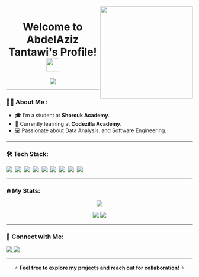 <img width="250" align="right" src="https://c.tenor.com/_DOBjnGspYAAAAAM/code-coding.gif">

<h1 align="center">Welcome to AbdelAziz Tantawi's Profile! <img src="https://media.giphy.com/media/hvRJCLFzcasrR4ia7z/giphy.gif" width="35"></h1>

<p align="center">
  <img src="https://readme-typing-svg.herokuapp.com?color=F75C7E&lines=Data+Analyst+%7C+Software+Developer;+Codezilla;Passionate+about+Learning+%26+Building!&center=true&width=500&height=50">
</p>

---

### 👨‍💻 About Me :
- 🎓 I’m a student at **Shorouk Academy**.  
- 🚀 Currently learning at **Codezilla Academy**.  
- 💻 Passionate about Data Analysis, and Software Engineering.  
<!-- 📚 Writing a book on **Time Management for Teenagers**.-->  

---

### 🛠 Tech Stack:
<p>
  <img src="https://img.shields.io/badge/-C++%20-05122A?style=flat&logo=C%2B%2B">&nbsp;
  <img src="https://img.shields.io/badge/-C%23%20-05122A?style=flat&logo=C%20Sharp">&nbsp;
  <img src="https://img.shields.io/badge/-Python%20-05122A?style=flat&logo=python">&nbsp;
  <img src="https://img.shields.io/badge/-HTML-05122A?style=flat&logo=HTML5">&nbsp;
  <img src="https://img.shields.io/badge/-CSS-05122A?style=flat&logo=CSS3&logoColor=1572B6">&nbsp;
  <img src="https://img.shields.io/badge/-JavaScript-05122A?style=flat&logo=javascript">&nbsp;
  <img src="https://img.shields.io/badge/-Git-05122A?style=flat&logo=git">&nbsp;
  <img src="https://img.shields.io/badge/-GitHub-05122A?style=flat&logo=github">&nbsp;
  <img src="https://img.shields.io/badge/-Linux-05122A?style=flat&logo=linux">&nbsp;
</p>

---

### 🔥 My Stats:
<p align="center">
  <img src="https://github-readme-streak-stats.herokuapp.com/?user=abdelaziztantawi&theme=radical&hide_border=true">
</p>
<p align="center">
  <img src="https://github-readme-stats.vercel.app/api?username=abdelaziztantawi&show_icons=true&theme=radical&hide_border=true">
  <img src="https://github-readme-stats.vercel.app/api/top-langs/?username=abdelaziztantawi&layout=compact&theme=radical&hide_border=true">
</p>

---

### 🤝 Connect with Me:
<p>
  <a href="https://www.linkedin.com/in/abdelaziz-tantawi-35490a306/" target="_blank">
    <img src="https://img.shields.io/badge/-AbdelAziz%20Tantawi-0077B5?style=for-the-badge&logo=Linkedin&logoColor=white">
  </a>
  <a href="mailto:abdelaziztantawi@gmail.com">
    <img src="https://img.shields.io/badge/-Email-D14836?style=for-the-badge&logo=gmail&logoColor=white">
  </a>
</p>

---

<p align="center">
  ⭐️ <strong>Feel free to explore my projects and reach out for collaboration!</strong> ⭐️
</p>
